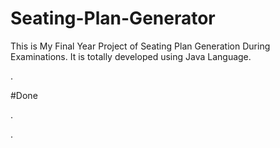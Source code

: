 # Seating-Plan-Generator

This is My Final Year Project of Seating Plan Generation During Examinations. It is totally developed using Java Language.




























































































































































.





















































#Done










































































































.




































































































































































































































































































































































































































































































.







































